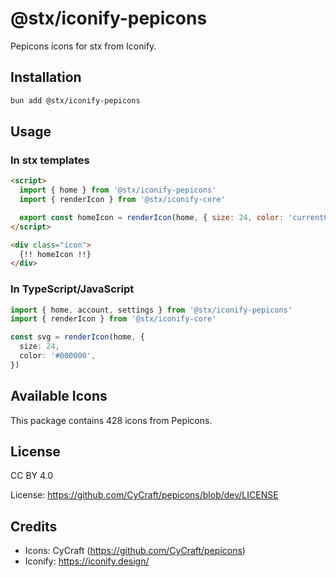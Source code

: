 # @stx/iconify-pepicons

Pepicons icons for stx from Iconify.

## Installation

```bash
bun add @stx/iconify-pepicons
```

## Usage

### In stx templates

```html
<script>
  import { home } from '@stx/iconify-pepicons'
  import { renderIcon } from '@stx/iconify-core'

  export const homeIcon = renderIcon(home, { size: 24, color: 'currentColor' })
</script>

<div class="icon">
  {!! homeIcon !!}
</div>
```

### In TypeScript/JavaScript

```typescript
import { home, account, settings } from '@stx/iconify-pepicons'
import { renderIcon } from '@stx/iconify-core'

const svg = renderIcon(home, {
  size: 24,
  color: '#000000',
})
```

## Available Icons

This package contains 428 icons from Pepicons.

## License

CC BY 4.0

License: https://github.com/CyCraft/pepicons/blob/dev/LICENSE

## Credits

- Icons: CyCraft (https://github.com/CyCraft/pepicons)
- Iconify: https://iconify.design/
